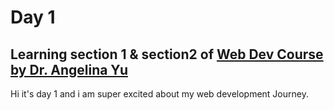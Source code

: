 # Day 1
## Learning section 1 & section2 of [ Web Dev Course by Dr. Angelina Yu ](https://www.udemy.com/course/the-complete-web-development-bootcamp)


Hi it's day 1 and i am super excited about my web development Journey.
